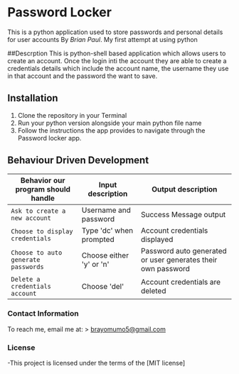 # Password Locker

This is a python application used to store passwords and personal details for user accounts
By *Brian Paul*. My first attempt at using python

##Descrption 
This is python-shell based application which allows users to create an account. 
Once the login inti the account they are able to create a credentials details which include the account name, the username they use in that account and the password the want to save.

## Installation

1. Clone the repository in your Terminal
2. Run your python version alongside your main python file name
3. Follow the instructions the app provides to navigate through the Password locker app.

## Behaviour Driven Development

| Behavior our program should handle | Input description |  Output description
| --- | --- | --- |
| `Ask to create a new account` | Username and password |  Success Message output
| `Choose to display credentials` | Type 'dc' when prompted |  Account credentials displayed
| `Choose to auto generate passwords` | Choose either 'y' or 'n' |  Password auto generated or user generates their own password
| `Delete a credentials account` | Choose 'del' | Account credentials are deleted


### Contact Information

To reach me, email me at: > brayomumo5@gmail.com


### License

-This project is licensed under the terms of the [MIT license]